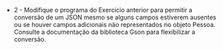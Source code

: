 - 2 - Modifique o programa do Exercício anterior para permitir a conversão de
um JSON mesmo se alguns campos estiverem ausentes ou se houver
campos adicionais não representados no objeto Pessoa. Consulte a
documentação da biblioteca Gson para flexibilizar a conversão.

